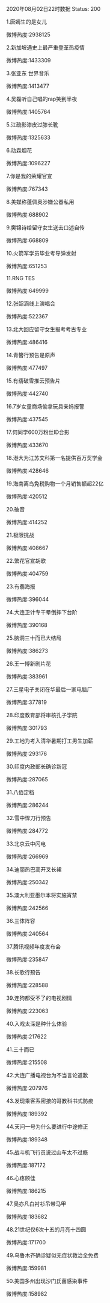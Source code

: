 2020年08月02日22时数据
Status: 200

1.唐嫣生的是女儿

微博热度:2938125

2.新加坡遇史上最严重登革热疫情

微博热度:1433309

3.张亚东 世界音乐

微博热度:1413477

4.吴磊听自己唱的rap笑到半夜

微博热度:1405764

5.江疏影漆皮过膝长靴

微博热度:1325633

6.动森烟花

微博热度:1096227

7.你是我的荣耀官宣

微博热度:767343

8.美媒称蓬佩奥涉嫌公器私用

微博热度:688902

9.樊锦诗给留守女生送去口述自传

微博热度:668809

10.火箭军学员毕业考导弹发射

微博热度:651253

11.RNG TES

微博热度:649999

12.张韶涵线上演唱会

微博热度:522367

13.北大回应留守女生报考考古专业

微博热度:486416

14.青簪行预告是原声

微博热度:477497

15.有翡破雪推云预告片

微博热度:442740

16.7岁女童商场偷拿玩具亲妈报警

微博热度:437545

17.何同学600万粉丝ID合影

微博热度:433670

18.港大为江苏文科第一名提供百万奖学金

微博热度:428646

19.海南离岛免税购物一个月销售额超22亿

微博热度:420512

20.破音

微博热度:414252

21.极限挑战

微博热度:408667

22.繁花官宣胡歌

微博热度:404759

23.有翡海报

微博热度:396044

24.大连卫计专干晕倒摔下台阶

微博热度:390168

25.脑洞三十而已大结局

微博热度:386273

26.王一博新剧片花

微博热度:383961

27.三星电子关闭在华最后一家电脑厂

微博热度:377819

28.印度教育部将审核孔子学院

微博热度:301793

29.工地为考入清华暑期打工男生加薪

微博热度:293176

30.印度内政部长确诊新冠

微博热度:287065

31.八佰定档

微博热度:286244

32.雪中悍刀行预告

微博热度:284772

33.北京云中闪电

微博热度:266969

34.迪丽热巴高开叉长裙

微博热度:250342

35.澳大利亚墨尔本将实施宵禁

微博热度:242566

36.三体阵容

微博热度:240564

37.腾讯视频年度发布会

微博热度:235847

38.长歌行预告

微博热度:228588

39.连狗都受不了的电视剧情

微博热度:223063

40.入戏太深是种什么体验

微博热度:217622

41.三十而已

微博热度:215508

42.大连广播电视台为不当言论道歉

微博热度:207976

43.发现乘客系密接的哥教科书式防疫

微博热度:189392

44.天问一号为什么要进行中途修正

微博热度:189348

45.战斗机飞行员说过山车太不过瘾

微博热度:187172

46.心疼顾佳

微博热度:186215

47.吴亦凡白衬衫吊带马甲

微博热度:183682

48.21世纪仅6次十五的月亮十四圆

微博热度:171700

49.乌鲁木齐确诊疑似无症状救治全免费

微博热度:159981

50.美国多州出现沙门氏菌感染事件

微博热度:158982

